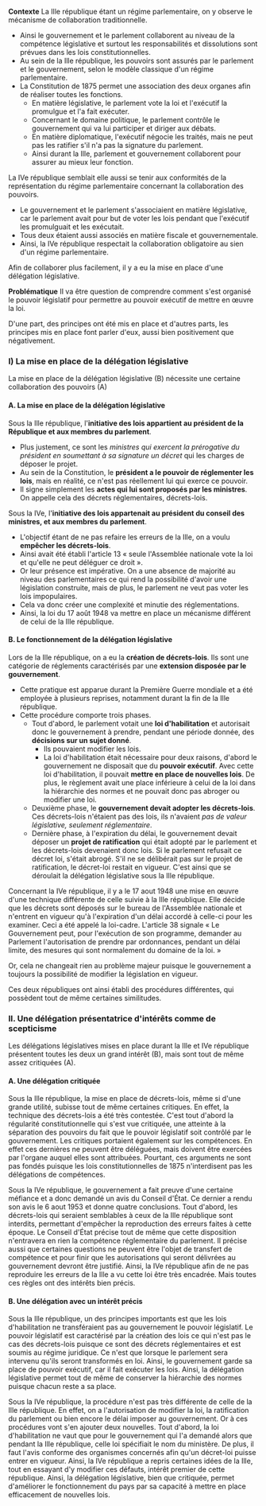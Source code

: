**Contexte**
La Ille république étant un régime parlementaire, on y observe le mécanisme de collaboration traditionnelle. 
- Ainsi le gouvernement et le parlement collaborent au niveau de la compétence législative et surtout les responsabilités et dissolutions sont prévues dans les lois constitutionnelles. 
- Au sein de la Ille république, les pouvoirs sont assurés par le parlement et le gouvernement, selon le modèle classique d'un régime parlementaire. 
- La Constitution de 1875 permet une association des deux organes afin de réaliser toutes les fonctions. 
	- En matière législative, le parlement vote la loi et l'exécutif la promulgue et l'a fait exécuter. 
	- Concernant le domaine politique, le parlement contrôle le gouvernement qui va lui participer et diriger aux débats. 
	- En matière diplomatique, l'exécutif négocie les traités, mais ne peut pas les ratifier s'il n'a pas la signature du parlement. 
	- Ainsi durant la Ille, parlement et gouvernement collaborent pour assurer au mieux leur fonction.

La IVe république semblait elle aussi se tenir aux conformités de la représentation du régime parlementaire concernant la collaboration des pouvoirs. 
- Le gouvernement et le parlement s'associaient en matière législative, car le parlement avait pour but de voter les lois pendant que l'exécutif les promulguait et les exécutait. 
- Tous deux étaient aussi associés en matière fiscale et gouvernementale.
- Ainsi, la IVe république respectait la collaboration obligatoire au sien d'un régime parlementaire.

Afin de collaborer plus facilement, il y a eu la mise en place d'une délégation législative.

**Problématique**
II va être question de comprendre comment s'est organisé le pouvoir législatif pour permettre au pouvoir exécutif de mettre en œuvre la loi. 

D'une part, des principes ont été mis en place et d'autres parts, les principes mis en place font parler d'eux, aussi bien positivement que négativement.

### I) La mise en place de la délégation législative

La mise en place de la délégation législative (B) nécessite une certaine collaboration des pouvoirs (A)

#### A. La mise en place de la délégation législative

Sous la Ille république, l'**initiative des lois appartient au président de la République et aux membres du parlement**. 
- Plus justement, ce sont les *ministres qui exercent la prérogative du président en soumettant à sa signature un décret* qui les charges de déposer le projet. 
- Au sein de la Constitution, le **président a le pouvoir de réglementer les lois**, mais en réalité, ce n'est pas réellement lui qui exerce ce pouvoir. 
- Il signe simplement les **actes qui lui sont proposés par les ministres**. On appelle cela des décrets réglementaires, décrets-lois.

Sous la IVe, l'**initiative des lois appartenait au président du conseil des ministres, et aux membres du parlement**. 
- L'objectif étant de ne pas refaire les erreurs de la Ille, on a voulu **empêcher les décrets-lois**. 
- Ainsi avait été établi l'article 13 « seule l'Assemblée nationale vote la loi et qu'elle ne peut déléguer ce droit ». 
- Or leur présence est impérative. On a une absence de majorité au niveau des parlementaires ce qui rend la possibilité d'avoir une législation construite, mais de plus, le parlement ne veut pas voter les lois impopulaires. 
- Cela va donc créer une complexité et minutie des réglementations. 
- Ainsi, la loi du 17 août 1948 va mettre en place un mécanisme différent de celui de la Ille république.

#### B. Le fonctionnement de la délégation législative

Lors de la Ille république, on a eu la **création de décrets-lois**. Ils sont une catégorie de réglements caractérisés par une **extension disposée par le gouvernement**. 
- Cette pratique est apparue durant la Première Guerre mondiale et a été employée à plusieurs reprises, notamment durant la fin de la Ille république. 
- Cette procédure comporte trois phases. 
	- Tout d'abord, le parlement votait une **loi d'habilitation** et autorisait donc le gouvernement à prendre, pendant une période donnée, des **décisions sur un sujet donné**. 
		- Ils pouvaient modifier les lois. 
		- La loi d'habilitation était nécessaire pour deux raisons, d'abord le gouvernement ne disposait que du **pouvoir exécutif**. Avec cette loi d'habilitation, il pouvait **mettre en place de nouvelles lois**. De plus, le règlement avait une place inférieure à celui de la loi dans la hiérarchie des normes et ne pouvait donc pas abroger ou modifier une loi. 
	- Deuxième phase, le **gouvernement devait adopter les décrets-lois**. Ces décrets-lois n'étaient pas des lois, ils n'avaient *pas de valeur législative, seulement réglementaire*. 
	- Dernière phase, à l'expiration du délai, le gouvernement devait déposer un **projet de ratification** qui était adopté par le parlement et les décrets-lois devenaient donc lois. Si le parlement refusait ce décret loi, s'était abrogé. S'il ne se délibérait pas sur le projet de ratification, le décret-loi restait en vigueur. C'est ainsi que se déroulait la délégation législative sous la Ille république.

Concernant la IVe république, il y a le 17 aout 1948 une mise en œuvre d'une technique différente de celle suivie à la Ille république. Elle décide que les décrets sont déposés sur le bureau de l'Assemblée nationale et n'entrent en vigueur qu'à l'expiration d'un délai accordé à celle-ci pour les examiner. Ceci a été appelé la loi-cadre. L'article 38 signale « Le Gouvernement peut, pour l'exécution de son programme, demander au Parlement l'autorisation de prendre par ordonnances, pendant un délai limite, des mesures qui sont normalement du domaine de la loi. »

Or, cela ne changeait rien au problème majeur puisque le gouvernement a toujours la possibilité de modifier la législation en vigueur.

Ces deux républiques ont ainsi établi des procédures différentes, qui possèdent tout de même certaines similitudes.

### II. Une délégation présentatrice d'intérêts comme de scepticisme 

Les délégations législatives mises en place durant la Ille et IVe république présentent toutes les deux un grand intérêt (B), mais sont tout de même assez critiquées (A).

#### A. Une délégation critiquée

Sous la Ille république, la mise en place de décrets-lois, même si d'une grande utilité, subisse tout de même certaines critiques. En effet, la technique des décrets-lois a été très contestée. C'est tout d'abord la régularité constitutionnelle qui s'est vue critiquée, une atteinte à la séparation des pouvoirs du fait que le pouvoir législatif soit contrôlé par le gouvernement. Les critiques portaient également sur les compétences. En effet ces dernières ne peuvent être déléguées, mais doivent être exercées par l'organe auquel elles sont attribuées. Pourtant, ces arguments ne sont pas fondés puisque les lois constitutionnelles de 1875 n'interdisent pas les délégations de compétences.

Sous la IVe république, le gouvernement a fait preuve d'une certaine méfiance et a donc demandé un avis du Conseil d'État. Ce dernier a rendu son avis le 6 aout 1953 et donne quatre conclusions. Tout d'abord, les décrets-lois qui seraient semblables à ceux de la Ille république sont interdits, permettant d'empêcher la reproduction des erreurs faites à cette époque. Le Conseil d'État précise tout de même que cette disposition n'entravera en rien la compétence réglementaire du parlement. Il précise aussi que certaines questions ne peuvent être l'objet de transfert de compétence et pour finir que les autorisations qui seront délivrées au gouvernement devront être justifié. Ainsi, la IVe république afin de ne pas reproduire les erreurs de la Ille a vu cette loi être très encadrée. Mais toutes ces règles ont des intérêts bien précis.

#### B. Une délégation avec un intérêt précis

Sous la Ille république, un des principes importants est que les lois d'habilitation ne transféraient pas au gouvernement le pouvoir législatif. Le pouvoir législatif est caractérisé par la création des lois ce qui n'est pas le cas des décrets-lois puisque ce sont des décrets réglementaires et est soumis au régime juridique. Ce n'est que lorsque le parlement sera intervenu qu'ils seront transformés en loi. Ainsi, le gouvernement garde sa place de pouvoir exécutif, car il fait exécuter les lois. Ainsi, la délégation législative permet tout de même de conserver la hiérarchie des normes puisque chacun reste a sa place.

Sous la IVe république, la procédure n'est pas très différente de celle de la Ille république. En effet, on a l'autorisation de modifier la loi, la ratification du parlement ou bien encore le délai imposer au gouvernement. Or à ces procédures vont s'en ajouter deux nouvelles. Tout d'abord, la loi d'habilitation ne vaut que pour le gouvernement qui l'a demandé alors que pendant la Ille république, celle loi spécifiait le nom du ministère. De plus, il faut l'avis conforme des organismes concernés afin qu'un décret-loi puisse entrer en vigueur. Ainsi, la IVe république a repris certaines idées de la Ille, tout en essayant d'y modifier ces défauts, intérêt premier de cette république. Ainsi, la délégation législative, bien que critiquée, permet d'améliorer le fonctionnement du pays par sa capacité à mettre en place efficacement de nouvelles lois.